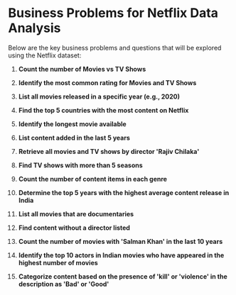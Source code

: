 # Business Problems for Netflix Data Analysis

Below are the key business problems and questions that will be explored using the Netflix dataset:

1. **Count the number of Movies vs TV Shows**

2. **Identify the most common rating for Movies and TV Shows**

3. **List all movies released in a specific year (e.g., 2020)**

4. **Find the top 5 countries with the most content on Netflix**

5. **Identify the longest movie available**

6. **List content added in the last 5 years**

7. **Retrieve all movies and TV shows by director 'Rajiv Chilaka'**

8. **Find TV shows with more than 5 seasons**

9. **Count the number of content items in each genre**

10. **Determine the top 5 years with the highest average content release in India**

11. **List all movies that are documentaries**

12. **Find content without a director listed**

13. **Count the number of movies with 'Salman Khan' in the last 10 years**

14. **Identify the top 10 actors in Indian movies who have appeared in the highest number of movies**

15. **Categorize content based on the presence of 'kill' or 'violence' in the description as 'Bad' or 'Good'**
